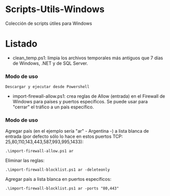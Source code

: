 # Scripts-Utils-Windows
Colección de scripts útiles para Windows
# Listado
 - clean_temp.ps1: limpia los archivos temporales más antiguos que 7 días de Windows, .NET y de SQL Server.
 ### Modo de uso
	Descargar y ejecutar desde Powershell

 - import-firewall-allow.ps1: crea reglas de Allow (entrada) en el Firewall de Windows para países y puertos específicos. Se puede usar para "cerrar" el tráfico a un país específico.
 
### Modo de uso
Agregar país (en el ejemplo sería "ar" - Argentina -) a lista blanca de entrada (por defecto sólo lo hace en estos puertos TCP: 25,80,110,143,443,587,993,995,1433): 

	.\import-firewall-allow.ps1 ar
Eliminar las reglas:

	.\import-firewall-blocklist.ps1 ar -deleteonly
Agregar país a lista blanca en puertos específicos:
	
	.\import-firewall-blocklist.ps1 ar -ports "80,443"
